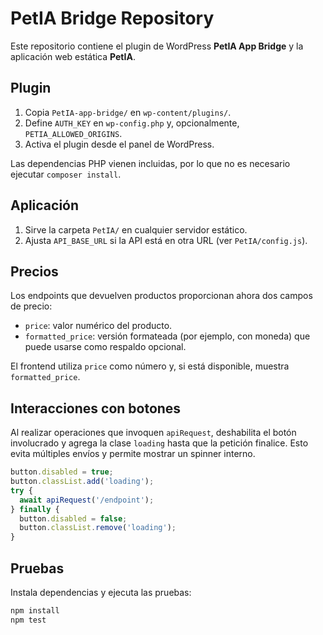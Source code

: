 # PetIA Bridge Repository

Este repositorio contiene el plugin de WordPress **PetIA App Bridge** y la aplicación web estática **PetIA**.

## Plugin
1. Copia `PetIA-app-bridge/` en `wp-content/plugins/`.
2. Define `AUTH_KEY` en `wp-config.php` y, opcionalmente, `PETIA_ALLOWED_ORIGINS`.
3. Activa el plugin desde el panel de WordPress.

Las dependencias PHP vienen incluidas, por lo que no es necesario ejecutar `composer install`.

## Aplicación
1. Sirve la carpeta `PetIA/` en cualquier servidor estático.
2. Ajusta `API_BASE_URL` si la API está en otra URL (ver `PetIA/config.js`).

## Precios
Los endpoints que devuelven productos proporcionan ahora dos campos de precio:

- `price`: valor numérico del producto.
- `formatted_price`: versión formateada (por ejemplo, con moneda) que puede usarse como respaldo opcional.

El frontend utiliza `price` como número y, si está disponible, muestra `formatted_price`.

## Interacciones con botones
Al realizar operaciones que invoquen `apiRequest`, deshabilita el botón involucrado y agrega la clase `loading` hasta que la petición finalice. Esto evita múltiples envíos y permite mostrar un spinner interno.

```js
button.disabled = true;
button.classList.add('loading');
try {
  await apiRequest('/endpoint');
} finally {
  button.disabled = false;
  button.classList.remove('loading');
}
```

## Pruebas
Instala dependencias y ejecuta las pruebas:
```bash
npm install
npm test
```
